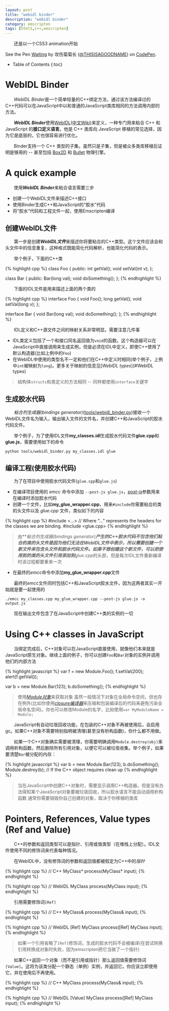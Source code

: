 ```yaml
---
layout: post
title: "webidl binder"
description: "webidl binder"
category: emscripten
tags: [html5,c++,emscripten]
---
```


&#160; &#160; &#160; &#160;还是以一个CSS3 animation开始

<p data-height="255" data-theme-id="0" data-slug-hash="GoaboE" data-default-tab="result" data-user="THISISAGOODNAME" data-preview="true" class='codepen'>See the Pen <a href='http://codepen.io/THISISAGOODNAME/pen/GoaboE/'>Waiting</a> by 攻伤菊菊长 (<a href='http://codepen.io/THISISAGOODNAME'>@THISISAGOODNAME</a>) on <a href='http://codepen.io'>CodePen</a>.</p>
<script async src="//assets.codepen.io/assets/embed/ei.js"></script>

<!-- more -->

* Table of Contents
{:toc}

# WebIDL Binder

&#160; &#160; &#160; &#160;*WebIDL Binder*是一个简单轻量的C++绑定方法，通过该方法编译过的C++代码可以在JavaScript中以和普通的JavaScript类库相同的方法调用内部的方法。

&#160; &#160; &#160; &#160;***WebIDL Binder***使用[WebIDL](https://www.w3.org/TR/WebIDL/)([中文Wiki](https://www.w3.org/html/ig/zh/wiki/WebIDL))来定义，一种专门用来粘合 C++ 和 JavaScript 的**接口定义语言**。他是 C++ 类库向 JavaScript 移植的常见选择，因为它是底层的，它也很容易进行优化。

&#160; &#160; &#160; &#160;Binder支持一个 C++ 类型的子集。虽然只是子集，但是被众多类库移植后证明是够用的 -- 甚至包括 [Box2D](https://github.com/kripken/box2d.js/#box2djs) 和 [Bullet](https://github.com/kripken/ammo.js/#ammojs) 物理引擎。

# A quick example

&#160; &#160; &#160; &#160;使用***WebIDL Binder***来粘合语言需要三步

- 创建一个WebIDL文件来描述C++接口
- 使用Binder生成C++和JavaScript的“胶水”代码
- 将“胶水”代码和工程文件一起，使用Emscripten编译

## 创建WebIDL文件

&#160; &#160; &#160; &#160;第一步是创建***WebIDL文件***来描述你将要粘合的C++类型。这个文件应该会和头文件中的信息重复，这种格式既能简化代码解析，也能简化代码的表示。

&#160; &#160; &#160; &#160;举个例子，下面的C++类

{% highlight cpp %}
class Foo {
public:
  int getVal();
  void setVal(int v);
};

class Bar {
public:
  Bar(long val);
  void doSomething();
};
{% endhighlight %}

&#160; &#160; &#160; &#160;下面的IDL文件是用来描述上面的两个类的

{% highlight cpp %}
interface Foo {
        void Foo();
        long getVal();
        void setVal(long v);
};

interface Bar {
        void Bar(long val);
        void doSomething();
};
{% endhighlight %}

&#160; &#160; &#160; &#160;IDL定义和C++源文件之间的映射关系非常明显。需要注意几件事

- IDL类定义包括了一个和接口同名返回值为`void`的函数。这个构造器可以在JavaScript中直接调用来生成实例，但是必须在IDL中定义，即使C++使用了默认构造器(比如上例中的`Foo`)
- 在WebIDL中使用的类型名不一定和他们在C++中定义时相同(举个例子，上例中`int`被映射为`long`)。更多关于映射的信息见[*WebIDL types*](#WebIDL types)

> 结构体`structs`和类定义的方法相同 -- 同样都使用`interface`关键字

## 生成胶水代码

&#160; &#160; &#160; &#160;*粘合剂生成器(bindings generator)*([tools/webidl_binder.py](https://github.com/kripken/emscripten/blob/master/tools/webidl_binder.py))接收一个WebIDL文件名为输入，输出输入文件的文件名，并创建C++和JavaScript的胶水代码文件。

&#160; &#160; &#160; &#160;举个例子，为了使用IDL文件**my_classes.idl**生成胶水代码文件**glue.cpp**和**glue.js**，需要使用如下的命令

<pre><code>python tools/webidl_binder.py my_classes.idl glue</code></pre>

## 编译工程(使用胶水代码)

&#160; &#160; &#160; &#160;为了在项目中使用胶水代码文件(`glue.cpp`和`glue.js`)

* 在编译项目使用的 *emcc* 命令中添加 `--post-js glue.js`，[*post-js*](http://kripken.github.io/emscripten-site/docs/tools_reference/emcc.html#emcc-post-js)参数用来在编译时添加胶水代码
* 创建一个文件，比如**my_glue_wrapper.cpp**，用来`#include`你需要粘合的类的头文件以及 *glue.cpp* 文件，类似如下的内容

{% highlight cpp %}
#include <...> // Where "..." represents the headers for the classes we are binding.
#include <glue.cpp>
{% endhighlight %}

> 由***粘合剂生成器(bindings generator)***产生的C++胶水代码不包含他们粘合的类的头文件是因为他们无法在WebIDL文件中表示，所以需要创建一个新文件来包含头文件和胶水代码文件。如果不想创建这个新文件，可以把使用到的类的头文件引用添加到**glue.cpp**的头部，但是每次IDL文件重新编译时该过程都要重来一次

* 在最终的*emcc*命令中添加**my_glue_wrapper.cpp**文件

&#160; &#160; &#160; &#160;最终的*emcc*文件同时包括C++和JavaScript胶水文件，因为这两者其实一开始就是要一起使用的

<pre><code>./emcc my_classes.cpp my_glue_wrapper.cpp --post-js glue.js -o output.js</code></pre>

&#160; &#160; &#160; &#160;现在输出文件包含了在JavaScript中创建C++类的实例的一切

# Using C++ classes in JavaScript

&#160; &#160; &#160; &#160;当绑定完成后，C++对象可以在JavaScript直接使用，就像他们本来就是JavaScript原生对象。继续上面的例子，你可以创建`Foo`和`Bar`对象的实例并调用他们的内部方法

{% highlight javascript %}
var f = new Module.Foo();
f.setVal(200);
alert(f.getVal());

var b = new Module.Bar(123);
b.doSomething();
{% endhighlight %}

> 使用[*Module对象*](http://kripken.github.io/emscripten-site/docs/api_reference/module.html#module)来获取对象
> 虽然一般情况下对象在全局命令空间，但也存在例外(比如你使用[*closure编译器*](https://developers.google.com/closure/compiler/)来压缩和包装编译后的代码来避免污染全局命名空间)。你也可以修改Module的名字，比如使用`var MyModuleName = Module;`

&#160; &#160; &#160; &#160;JavaScript有自动垃圾回收功能，在包装的C++对象不再被使用后，会启用gc。如果C++对象不需要特别指明被清理(甚至没有析构函数)，你什么都不用做。

&#160; &#160; &#160; &#160;如果一个C++对象确实需要被清理，你需要明确调用`Module.destroy(obj)`来调用析构函数，然后删除所有引用对象，以便它可以被垃圾收集。举个例子，如果要清楚`Bar`被分配的内存：

{% highlight javascript %}
var b = new Module.Bar(123);
b.doSomething();
Module.destroy(b); // If the C++ object requires clean up
{% endhighlight %} 

> 当在JavaScript中创建C++对象时，需要显示调用C++构造器。但是没有办法得知某个JavaScript对象要被垃圾回收，所以胶水语言不能自动调用析构函数
> 通常你需要销毁你自己创建的对象，取决于你移植的类库

# Pointers, References, Value types (Ref and Value)

&#160; &#160; &#160; &#160;C++的参数和返回类型可以是指针、引用或值类型（在堆栈上分配）。IDL文件使用不同的修饰词来代表每种情况。

&#160; &#160; &#160; &#160;在WebIDL中，没有修饰词的参数和返回值都被假定为C++中的*指针*

{% highlight cpp %}
// C++
MyClass* process(MyClass* input);
{% endhighlight %}

{% highlight cpp %}
// WebIDL
MyClass process(MyClass input);
{% endhighlight %}

&#160; &#160; &#160; &#160;引用需要修饰词`[Ref]`

{% highlight cpp %}
// C++
MyClass& process(MyClass& input);
{% endhighlight %}

{% highlight cpp %}
// WebIDL
[Ref] MyClass process([Ref] MyClass input);
{% endhighlight %}

> 如果一个引用省略了`[Ref]`修饰词，生成的胶水代码不会被编译(在尝试转换引用转换成对象时失败，因为emscripten把它当做了一个指针)

&#160; &#160; &#160; &#160;如果C++返回一个对象（而不是引用或指针）那么返回值需要修饰词`[Value]`。这将为该类分配一个静态（单例）实例，并返回它。你应该立即使用它，并在使用后不再使用。

{% highlight cpp %}
// C++
MyClass process(MyClass& input);
{% endhighlight %}

{% highlight cpp %}
// WebIDL
[Value] MyClass process([Ref] MyClass input);
{% endhighlight %}